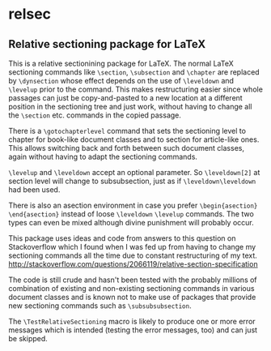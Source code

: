 relsec
======

Relative sectioning package for LaTeX
-------------------------------------

This is a relative sectionining package for LaTeX.
The normal LaTeX sectioning commands like `\section`,
`\subsection` and `\chapter` are replaced by `\dynsection`
whose effect depends on the use of `\leveldown` and
`\levelup` prior to the command. This makes restructuring
easier since whole passages can just be copy-and-pasted
to a new location at a different position in the
sectioning tree and just work, without having to change
all the `\section` etc. commands in the copied passage.

There is a `\gotochapterlevel` command that sets the
sectioning level to chapter for book-like document
classes and to section for article-like ones. This
allows switching back and forth between such document
classes, again without having to adapt the sectioning
commands.

`\levelup` and `\leveldown` accept an optional parameter.
So `\leveldown[2]` at section level will change to
subsubsection, just as if `\leveldown\leveldown` had
been used.

There is also an asection environment in case you prefer
`\begin{asection}` `\end{asection}` instead of loose `\leveldown` `\levelup` commands. The two types can
even be mixed although divine punishment will probably
occur.

This package uses ideas and code from answers to this
question on Stackoverflow which I found when I was fed up
from having to change my sectioning commands all the time
due to constant restructuring of my text.
http://stackoverflow.com/questions/2066119/relative-section-specification

The code is still crude and hasn't been tested with the
probably millions of combination of existing and non-existing
sectioning commands in various document classes and is
known not to make use of packages that provide new sectioning
commands such as `\subsubsubsection`.

The `\TestRelativeSectioning` macro is likely to produce one or more
error messages which is intended (testing the error messages, too)
and can just be skipped.
